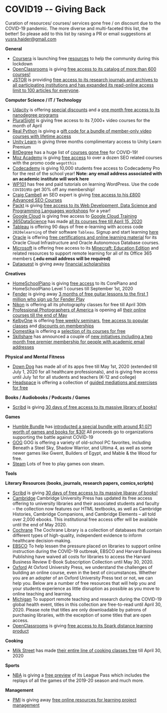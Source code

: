 # COVID19 -- Giving Back
Curation of resources/ courses/ services gone free / on discount due to the COVID-19 pandemic. The more diverse and multi-faceted this list, the better! So please add to this list by raising a PR or email suggestions at yusra.haider@gmail.com


**General**
 - [Coursera](https://www.coursera.org/) is launching free [resources](https://blog.coursera.org/coursera-together-free-online-learning-during-covid-19/) to help the community during this lockdown
- [OpenClassrooms](https://openclassrooms.com/en/) is giving [free access to its catalog of more than 600 courses!](https://openclassrooms.com/en/p/academic-continuity) 
- [JSTOR](https://www.jstor.org/) is providing [free access to its research journals and archives to all participating institutions and has expanded its read-online access limit to 100 articles for everyone](https://about.jstor.org/covid19/).


**Computer Science / IT / Technology**
 - [Udacity](https://www.udacity.com/) is offering [special discounts](https://blog.udacity.com/2020/04/covid19-onlinelearning-offer.html) and a [one month free access to its nanodegree programs](https://blog.udacity.com/2020/03/one-month-free-on-nanodegrees.html) 
 - [PluralSight](https://www.pluralsight.com/) is giving free access to its 7,000+ video courses for the month of April
 - [Real Python](https://realpython.com/) is giving a [gift code for a bundle of member-only video courses with lifetime access](https://realpython.com/free-courses-march-2020)
 - [Unity Learn](https://learn.unity.com/) is giving three months complimentary access to Unity Learn Premium
 - [BitDegree](https://www.bitdegree.org/) has a huge list of [courses gone free](https://www.bitdegree.org/tag/covid?fbclid=IwAR3fJpUo2FmCN4CjGgCtVlQd0ftn5A6L2UcCom6F_wMsx1BvLLI-9qRwJXs) for COVID-19!
 - [Moz Academy](https://moz.com/) is giving [free access](https://moz.com/blog/moz-academy-free) to over a dozen SEO related courses with the promo code `wegotthis`
 - [Codecademy](https://www.codecademy.com/) is giving 10,000 students free access to Codecademy Pro for the rest of the school year! **Note: any email address associated with an academic institute will work here**
 - [WP101](https://www.wp101.com/) has free and paid tutorials on learning WordPress. Use the code `COVID19`to get 30% off any membership!
 - [Craig Cambell](https://www.craigcampbellseo.com/) an SEO expert is giving [free access to his £800 Advanced SEO Courses ](https://www.craigcampbellseo.com/free-seo-course/)
- [Packt](https://courses.packtpub.com/) is giving [free access to its Web Development, Data Science and Programming Languages workshops](https://courses.packtpub.com/pages/free?fbclid=IwAR3S59IEXY2Csvlgt7wNv9tO5vMTOaM-C-FcF2U0GcJC_os9J5IQg49qTw0) for a year!
- [Google Cloud](https://cloud.google.com/) is giving free access to [Google Cloud Training](https://inthecloud.withgoogle.com/training-discount/register.html?fbclid=IwAR0sjhc4vRVB2aJxwPgSiooSp5m-ejpKvUA0WwBQJ15ALWgaOj8EH6-esPg)
- [365DataScience](https://365datascience.com/) has made [all its courses free till April 15, 2020](https://365datascience.com/pricing//)
- [Tableau](https://elearning.tableau.com/) is offering 90 days of free e-learning with access code `2020elearning` of their software `Tableau`. Signup and start learning [here](https://www.tableau.com/learn/training/elearning?fbclid=IwAR2b0OI4rydhbbMXazm4gkirIVDg2T2m2NXofinVPY9PXTsppLH8DjQ2RKU)
- [Oracle](https://www.oracle.com/index.html) is offering [free certifications and online learning material](https://www.oracle.com/corporate/blog/free-certifications-oracle-oci-autonomous-033020.html?source=:so:li:or:awr:ocorp:&SC=:so:li:or:awr:ocorp:&pcode=) for its Oracle Cloud Infrastructure and Oracle Autonomous Database courses.
- [Microsoft](https://www.microsoft.com) is offering  free access to its [Minecraft: Education Edition](https://education.minecraft.net/blog/microsoft-extends-access-to-minecraft-education-edition-and-resources-to-support-remote-learning/) and related resources to support remote learning for all of its Office 365 members **(.edu email address will be required)**
- [Dataquest](https://www.dataquest.io/) is giving away [financial scholarships](https://www.dataquest.io/blog/covid-financial-aid-scholarship/)


**Creatives**

- [HomeSchoolPiano](https://homeschoolpiano.com/) is giving [free access](https://homeschoolpiano.com/give-back/) to its CorePiano and HomeSchoolPiano Level 1 courses till September 1st, 2020
- [Fender](https://www.fender.com/play?ub=d) is giving away [3 months of free guitar lessons to the first 1 million who sign up for Fender Play](https://try.fender.com/play/playthrough/?banner=PLAY_20200323.PlayThrough2020.Pencil.Global)
 - [Nikon](https://www.nikonevents.com/us/live/nikon-school-online/) is offering all its photography classes for free till April 30th
 - [Professional Photographers of America](https://www.ppa.com/) is opening all [their online courses till the end of May](https://www.ppa.com/inittogether/education-unlocked-in-it-together) 
 - [KelbyOne](https://kelbyone.com/) is offering [free weekly seminars](https://members.kelbyone.com/show/public-webcasts/?utm_source=Affiliate,Affiliate&utm_medium=Referral,Referral&utm_campaign=RAN_2116208,RAN_2116208&utm_test=genius&_ga=2.175714530.1557939241.1586635533-1089282748.1586635533), [free access to popular classes](https://kelbyone.com/free) and [discounts on memberships](https://kelbyone.com/april-discount)
 - [Domestika](https://www.domestika.org/) is offering a [selection of its courses for free](https://www.domestika.org/stayathome/)
- [Skillshare](https://www.skillshare.com/) has announced a couple of [new initiatives including a two month free premier membership for people with academic email addresses](https://www.skillshare.com/blog/company/were-in-this-together-and-we-want-to-help)

**Physical and Mental Fitness**
 - [Down Dog](https://www.downdogapp.com/) has made all of its apps free till May 1st,  2020 (extended till July 1, 2020 for all healthcare professionals), and is giving free access until July 1st for all students and teachers (K-12 and college) 
 - [Headspace](https://www.headspace.com/) is offering a collection of [guided mediations and exercises for free](https://www.headspace.com/work/covid-19)
 

**Books / Audiobooks / Podcasts / Games**
 - [Scribd](https://www.scribd.com/?lohp=2) is giving [30 days of free access to its massive library of books!](https://blog.scribd.com/home/2020/3/17/a-letter-from-the-scribd-ceo-to-our-community)

**Games**
 - [Humble Bundle](https://www.humblebundle.com/) has [introducted a special bundle with around $1,071 worth of games and books for $30!](https://www.humblebundle.com/conquer-covid19-bundle?hmb_source=navbar&hmb_medium=product_tile&hmb_campaign=tile_index_1) All proceeds go to organizations supporting the battle against COVID-19
 - [GOG](https://www.gog.com/partner/stay_at_home) GOG is offering a variety of old-school PC favorites, including Beneath a Steel Sky, Shadow Warrior, and Ultima 4, as well as some newer games like Gwent, Builders of Egypt, and Mable & the Wood for free.
 - [Steam](https://store.steampowered.com/genre/Free%20to%20Play/) Lots of free to play games oon steam.

**Tools**
 
**Literary Resources (books, journals, research papers, comics,scripts)**
- [Scribd](https://www.scribd.com/?lohp=2) is giving [30 days of free access to its massive libaray of books!](https://blog.scribd.com/home/2020/3/17/a-letter-from-the-scribd-ceo-to-our-community)
- [Cambridge](https://www.cambridge.org/) Cambridge University Press has updated its free access offering to university libraries and their associated students and faculty – the collection now features our HTML textbooks, as well as Cambridge Histories, Cambridge Companions, and Cambridge Elements – all told over 2,000 ebooks. This institutional free access offer will be available until the end of May 2020.
- [Cochrane](https://www.cochranelibrary.com/) The Cochrane Library is a collection of databases that contain different types of high-quality, independent evidence to inform healthcare decision-making.
- [EBSCO](https://more.ebsco.com/Free-Access-to-HBR.html) To help lessen the pressure placed on libraries to support online instruction during the COVID-19 outbreak, EBSCO and Harvard Business Publishing have waived all costs for libraries to access the Harvard Business Review E-Book Subscription Collection until May 30, 2020.
- [Oxford](https://pages.oup.com/he/us/covidresourcepage) At Oxford University Press, we understand the challenges of building an online course, even in the best of circumstances. Whether you are an adopter of an Oxford University Press text or not, we can help you. Below are a number of free resources that will help you and your students experience as little disruption as possible as you move to online teaching and learning.
- [Michigan](https://www.fulcrum.org/michigan) To support remote teaching and research during the COVID-19 global health event, titles in this collection are free-to-read until April 30, 2020. Please note that titles are only downloadable by patrons of purchasing libraries, with the exception of some titles that are open access.
- [OpenClassrooms](https://openclassrooms.com/en/) is giving [free access to its Spark distance learning product](https://openclassrooms.com/en/p/academic-continuity) 

**Cooking**

- [Milk Street](https://www.177milkstreet.com/) has made [their entire line of cooking classes free](https://www.177milkstreet.com/school/classes/online-classes/?fbclid=IwAR3gdqkC_fQf3N8kN3MuD8dS9f_UjbQ7JPmWutgLCdjxC-dHlJA8P602mbY) till April 30, 2020

**Sports**

- [NBA](www.nba.com) is giving a [free preview](https://www.nba.com/nba-fan-letter-league-pass-free-preview) of its League Pass which includes the replays of all the games of the 2019-20 season and much more. 

**Management**

- [PMI](https://www.pmi.org/) is giving away [free online resources for learning project management](https://www.pmi.org/about/coronavirus-single-source-message/virtual-resource-hub)


